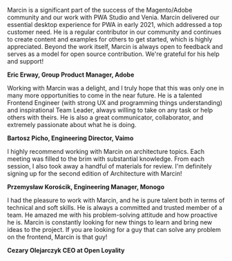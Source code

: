 Marcin is a significant part of the success of the Magento/Adobe community and our work with PWA Studio and Venia. Marcin delivered our essential desktop experience for PWA in early 2021, which addressed a top customer need. He is a regular contributor in our community and continues to create content and examples for others to get started, which is highly appreciated. Beyond the work itself, Marcin is always open to feedback and serves as a model for open source contribution. We're grateful for his help and support!

**Eric Erway, Group Product Manager, Adobe**

Working with Marcin was a delight, and I truly hope that this was only one in many more opportunities to come in the near future. He is a talented Frontend Engineer (with strong UX and programming things understanding) and inspirational Team Leader, always willing to take on any task or help others with theirs. He is also a great communicator, collaborator, and extremely passionate about what he is doing.

**Bartosz Picho, Engineering Director, Vaimo**

I highly recommend working with Marcin on architecture topics. Each meeting was filled to the brim with substantial knowledge. From each session, I also took away a handful of materials for review. I'm definitely signing up for the second edition of Architecture with Marcin!

**Przemysław Korościk, Engineering Manager, Monogo**

I had the pleasure to work with Marcin, and he is pure talent both in terms of technical and soft skills. He is always a committed and trusted member of a team. He amazed me with his problem-solving attitude and how proactive he is. Marcin is constantly looking for new things to learn and bring new ideas to the project. If you are looking for a guy that can solve any problem on the frontend, Marcin is that guy!

**Cezary Olejarczyk CEO at Open Loyality**
